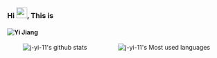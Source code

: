 ### Hi  <img src="https://c.tenor.com/StmGV2_YmjEAAAAi/winking-face-joypixels.gif" width="25" />, This is

<h4 align="left">
   <img alt="Yi Jiang" src="https://readme-typing-svg.herokuapp.com/?lines=Yi+Jiang;ZJU+CS-er;Graphics+Lover;Deep+Learning+Programmer!&font=Fira%20Code&width=440&height=45&color=68C3D4&vCenter=true&size=21"></a>
</h4>


<div style="display: flex; justify-content: space-around;">
    <img src="https://github-readme-stats.vercel.app/api?username=j-yi-11&theme=dark" alt="j-yi-11's github stats" />
    <img src="https://github-readme-stats.vercel.app/api/top-langs?username=j-yi-11&layout=compact&hide_border=false&langs_count=10&theme=dark" alt="j-yi-11's Most used languages" />
</div>



